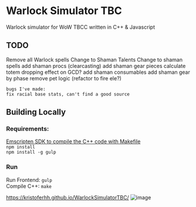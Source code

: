 # Warlock Simulator TBC
 
 Warlock simulator for WoW TBCC written in C++ & Javascript

 ## TODO
 Remove all Warlock spells
 Change to Shaman Talents
 Change to shaman spells
 add shaman procs (clearcasting)
 add shaman gear pieces 
 calculate totem dropping effect on GCD?
 add shaman consumables
 add shaman gear by phase
 remove pet logic (refactor to fire ele?)
 
    bugs I've made:
    fix racial base stats, can't find a good source

 ## Building Locally
 ### Requirements:  
 [Emscripten SDK to compile the C++ code with Makefile](https://emscripten.org/docs/getting_started/downloads.html)    
 `npm install`  
 `npm install -g gulp`
 ### Run
 Run Frontend: `gulp`  
 Compile C++: `make`
 
 https://kristoferhh.github.io/WarlockSimulatorTBC/
 ![image](https://user-images.githubusercontent.com/12117382/136641237-61653b35-7b94-4fcb-bca5-243eba96e8f8.png)
